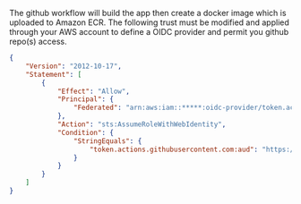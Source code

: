 The github workflow will build the app then create a docker image which is uploaded to Amazon ECR.
The following trust must be modified and applied through your AWS account to define a OIDC provider
and permit you github repo(s) access.

```json lines
{
	"Version": "2012-10-17",
	"Statement": [
		{
			"Effect": "Allow",
			"Principal": {
				"Federated": "arn:aws:iam::*****:oidc-provider/token.actions.githubusercontent.com"
			},
			"Action": "sts:AssumeRoleWithWebIdentity",
			"Condition": {
				"StringEquals": {
					"token.actions.githubusercontent.com:aud": "https://github.com/XXXXX"
				}
			}
		}
	]
}
```